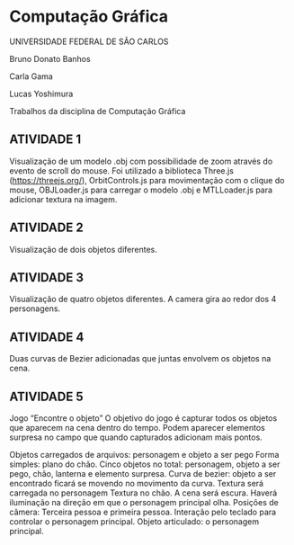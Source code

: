 # Computação Gráfica

UNIVERSIDADE FEDERAL DE SÃO CARLOS

Bruno Donato Banhos

Carla Gama

Lucas Yoshimura

Trabalhos da disciplina de Computação Gráfica

## ATIVIDADE 1

Visualização de um modelo .obj com possibilidade de zoom através do evento de scroll do mouse.
Foi utilizado a biblioteca Three.js (https://threejs.org/), OrbitControls.js para movimentação com o clique do mouse, OBJLoader.js para carregar o modelo .obj e MTLLoader.js para adicionar textura na imagem.

## ATIVIDADE 2

Visualização de dois objetos diferentes.

## ATIVIDADE 3

Visualização de quatro objetos diferentes.
A camera gira ao redor dos 4 personagens.

## ATIVIDADE 4

Duas curvas de Bezier adicionadas que juntas envolvem os objetos na cena.

## ATIVIDADE 5

Jogo “Encontre o objeto”
O objetivo do jogo é capturar todos os objetos que aparecem na cena dentro do tempo. Podem aparecer elementos surpresa no campo que quando capturados adicionam mais pontos.

Objetos carregados de arquivos: personagem e objeto a ser pego
Forma simples: plano do chão.
Cinco objetos no total: personagem, objeto a ser pego, chão, lanterna e elemento surpresa.
Curva de bezier: objeto a ser encontrado ficará se movendo no movimento da curva.
Textura será carregada no personagem
Textura no chão.
A cena será escura. Haverá iluminação na direção em que o personagem principal olha.
Posições de câmera: Terceira pessoa e primeira pessoa.
Interação pelo teclado para controlar o personagem principal.
Objeto articulado: o personagem principal.
